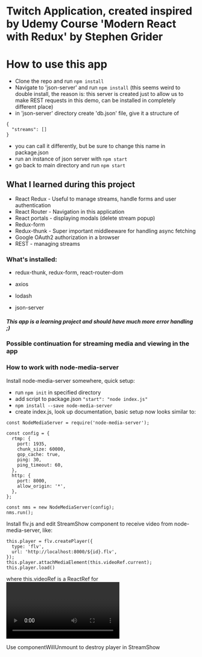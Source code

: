 # Twitch Application, created inspired by Udemy Course 'Modern React with Redux' by Stephen Grider

# How to use this app
- Clone the repo and run `npm install`
- Navigate to 'json-server' and run `npm install` (this seems weird to double install, the reason is: this server is created just to allow us to make REST requests in this demo, can be installed in completely different place)
- in 'json-server' directory create 'db.json' file, give it a structure of

```
{
  "streams": []
}
```

- you can call it differently, but be sure to change this name in package.json
- run an instance of json server with `npm start`
- go back to main directory and run `npm start`

## What I learned during this project
- React Redux - Useful to manage streams, handle forms and user authentication
- React Router - Navigation in this application
- React portals - displaying modals (delete stream popup)
- Redux-form
- Redux-thunk - Super important middleeware for handling async fetching
- Google OAuth2 authorization in a browser
- REST - managing streams

### What's installed:
- redux-thunk, redux-form, react-router-dom
- axios
- lodash

- json-server

##### This app is a learning project and should have much more error handling ;)

### Possible continuation for streaming media and viewing in the app
### How to work with node-media-server
Install node-media-server somewhere, quick setup:
- run `npm init` in specified directory
- add script to package.json `"start": "node index.js"`
- `npm install --save node-media-server`
- create index.js, look up documentation, basic setup now looks similar to:

```
const NodeMediaServer = require('node-media-server');

const config = {
  rtmp: {
    port: 1935,
    chunk_size: 60000,
    gop_cache: true,
    ping: 30,
    ping_timeout: 60,
  },
  http: {
    port: 8000,
    allow_origin: '*',
  },
};

const nms = new NodeMediaServer(config);
nms.run();
```

Install flv.js and edit StreamShow component to receive video from node-media-server, like:

```
this.player = flv.createPlayer({
  type: 'flv',
  url: 'http://localhost:8000/${id}.flv',
});
this.player.attachMediaElement(this.videoRef.current);
this.player.load()
```

where this.videoRef is a ReactRef for <video> in StreamShow component

Use componentWillUnmount to destroy player in StreamShow